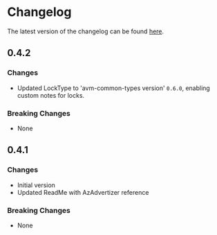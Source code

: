 # Changelog

The latest version of the changelog can be found [here](https://github.com/Azure/bicep-registry-modules/blob/main/avm/res/digital-twins/digital-twins-instance/CHANGELOG.md).

## 0.4.2

### Changes

- Updated LockType to 'avm-common-types version' `0.6.0`, enabling custom notes for locks.

### Breaking Changes

- None

## 0.4.1

### Changes

- Initial version
- Updated ReadMe with AzAdvertizer reference

### Breaking Changes

- None
